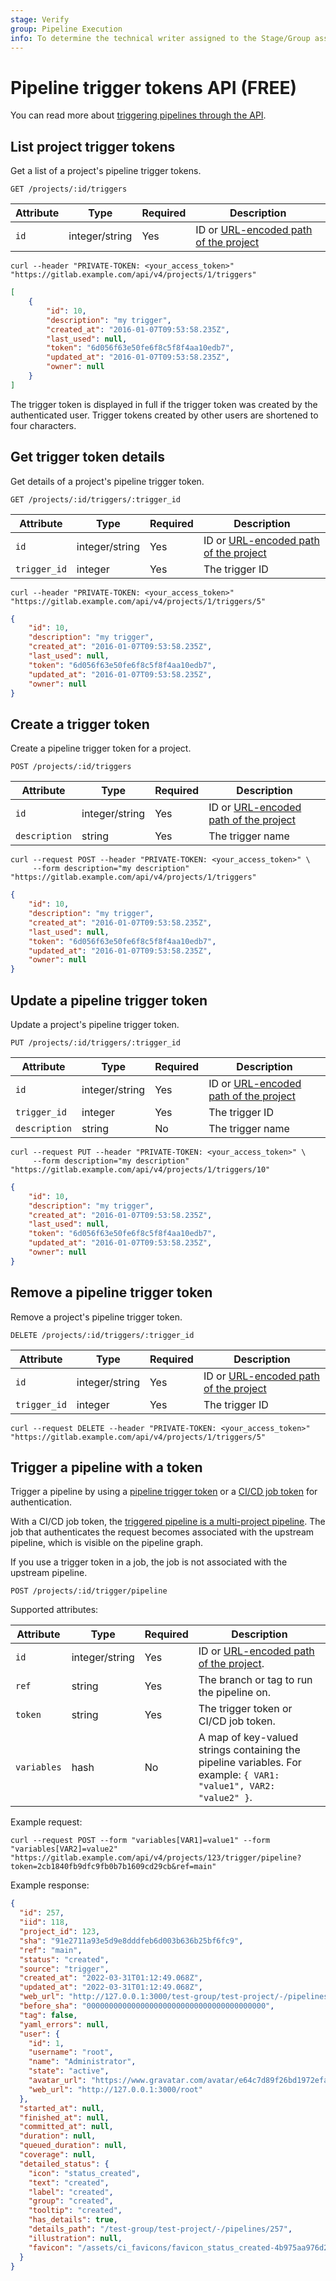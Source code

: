 ```yaml
---
stage: Verify
group: Pipeline Execution
info: To determine the technical writer assigned to the Stage/Group associated with this page, see https://about.gitlab.com/handbook/product/ux/technical-writing/#assignments
---
```


# Pipeline trigger tokens API **(FREE)**

You can read more about [triggering pipelines through the API](../ci/triggers/index.md).

## List project trigger tokens

Get a list of a project's pipeline trigger tokens.

```plaintext
GET /projects/:id/triggers
```

| Attribute | Type           | Required | Description |
|-----------|----------------|----------|-------------|
| `id`      | integer/string | Yes      | ID or [URL-encoded path of the project](rest/index.md#namespaced-path-encoding) |

```shell
curl --header "PRIVATE-TOKEN: <your_access_token>" "https://gitlab.example.com/api/v4/projects/1/triggers"
```

```json
[
    {
        "id": 10,
        "description": "my trigger",
        "created_at": "2016-01-07T09:53:58.235Z",
        "last_used": null,
        "token": "6d056f63e50fe6f8c5f8f4aa10edb7",
        "updated_at": "2016-01-07T09:53:58.235Z",
        "owner": null
    }
]
```

The trigger token is displayed in full if the trigger token was created by the authenticated
user. Trigger tokens created by other users are shortened to four characters.

## Get trigger token details

Get details of a project's pipeline trigger token.

```plaintext
GET /projects/:id/triggers/:trigger_id
```

| Attribute    | Type           | Required | Description |
|--------------|----------------|----------|-------------|
| `id`         | integer/string | Yes      | ID or [URL-encoded path of the project](rest/index.md#namespaced-path-encoding) |
| `trigger_id` | integer        | Yes      | The trigger ID |

```shell
curl --header "PRIVATE-TOKEN: <your_access_token>" "https://gitlab.example.com/api/v4/projects/1/triggers/5"
```

```json
{
    "id": 10,
    "description": "my trigger",
    "created_at": "2016-01-07T09:53:58.235Z",
    "last_used": null,
    "token": "6d056f63e50fe6f8c5f8f4aa10edb7",
    "updated_at": "2016-01-07T09:53:58.235Z",
    "owner": null
}
```

## Create a trigger token

Create a pipeline trigger token for a project.

```plaintext
POST /projects/:id/triggers
```

| Attribute     | Type           | Required | Description |
|---------------|----------------|----------|-------------|
| `id`          | integer/string | Yes      | ID or [URL-encoded path of the project](rest/index.md#namespaced-path-encoding) |
| `description` | string         | Yes      | The trigger name |

```shell
curl --request POST --header "PRIVATE-TOKEN: <your_access_token>" \
     --form description="my description" "https://gitlab.example.com/api/v4/projects/1/triggers"
```

```json
{
    "id": 10,
    "description": "my trigger",
    "created_at": "2016-01-07T09:53:58.235Z",
    "last_used": null,
    "token": "6d056f63e50fe6f8c5f8f4aa10edb7",
    "updated_at": "2016-01-07T09:53:58.235Z",
    "owner": null
}
```

## Update a pipeline trigger token

Update a project's pipeline trigger token.

```plaintext
PUT /projects/:id/triggers/:trigger_id
```

| Attribute     | Type           | Required | Description |
|---------------|----------------|----------|-------------|
| `id`          | integer/string | Yes      | ID or [URL-encoded path of the project](rest/index.md#namespaced-path-encoding) |
| `trigger_id`  | integer        | Yes      | The trigger ID |
| `description` | string         | No       | The trigger name |

```shell
curl --request PUT --header "PRIVATE-TOKEN: <your_access_token>" \
     --form description="my description" "https://gitlab.example.com/api/v4/projects/1/triggers/10"
```

```json
{
    "id": 10,
    "description": "my trigger",
    "created_at": "2016-01-07T09:53:58.235Z",
    "last_used": null,
    "token": "6d056f63e50fe6f8c5f8f4aa10edb7",
    "updated_at": "2016-01-07T09:53:58.235Z",
    "owner": null
}
```

## Remove a pipeline trigger token

Remove a project's pipeline trigger token.

```plaintext
DELETE /projects/:id/triggers/:trigger_id
```

| Attribute    | Type           | Required | Description |
|--------------|----------------|----------|-------------|
| `id`         | integer/string | Yes      | ID or [URL-encoded path of the project](rest/index.md#namespaced-path-encoding) |
| `trigger_id` | integer        | Yes      | The trigger ID |

```shell
curl --request DELETE --header "PRIVATE-TOKEN: <your_access_token>" "https://gitlab.example.com/api/v4/projects/1/triggers/5"
```

## Trigger a pipeline with a token

Trigger a pipeline by using a [pipeline trigger token](../ci/triggers/index.md#create-a-pipeline-trigger-token)
or a [CI/CD job token](../ci/jobs/ci_job_token.md) for authentication.

With a CI/CD job token, the [triggered pipeline is a multi-project pipeline](../ci/pipelines/downstream_pipelines.md#trigger-a-multi-project-pipeline-by-using-the-api).
The job that authenticates the request becomes associated with the upstream pipeline,
which is visible on the pipeline graph.

If you use a trigger token in a job, the job is not associated with the upstream pipeline.

```plaintext
POST /projects/:id/trigger/pipeline
```

Supported attributes:

| Attribute   | Type           | Required | Description |
|-------------|----------------|----------|-------------|
| `id`        | integer/string | Yes      | ID or [URL-encoded path of the project](rest/index.md#namespaced-path-encoding). |
| `ref`       | string         | Yes      | The branch or tag to run the pipeline on. |
| `token`     | string         | Yes      | The trigger token or CI/CD job token. |
| `variables` | hash           | No       | A map of key-valued strings containing the pipeline variables. For example: `{ VAR1: "value1", VAR2: "value2" }`. |

Example request:

```shell
curl --request POST --form "variables[VAR1]=value1" --form "variables[VAR2]=value2" "https://gitlab.example.com/api/v4/projects/123/trigger/pipeline?token=2cb1840fb9dfc9fb0b7b1609cd29cb&ref=main"
```

Example response:

```json
{
  "id": 257,
  "iid": 118,
  "project_id": 123,
  "sha": "91e2711a93e5d9e8dddfeb6d003b636b25bf6fc9",
  "ref": "main",
  "status": "created",
  "source": "trigger",
  "created_at": "2022-03-31T01:12:49.068Z",
  "updated_at": "2022-03-31T01:12:49.068Z",
  "web_url": "http://127.0.0.1:3000/test-group/test-project/-/pipelines/257",
  "before_sha": "0000000000000000000000000000000000000000",
  "tag": false,
  "yaml_errors": null,
  "user": {
    "id": 1,
    "username": "root",
    "name": "Administrator",
    "state": "active",
    "avatar_url": "https://www.gravatar.com/avatar/e64c7d89f26bd1972efa854d13d7dd61?s=80&d=identicon",
    "web_url": "http://127.0.0.1:3000/root"
  },
  "started_at": null,
  "finished_at": null,
  "committed_at": null,
  "duration": null,
  "queued_duration": null,
  "coverage": null,
  "detailed_status": {
    "icon": "status_created",
    "text": "created",
    "label": "created",
    "group": "created",
    "tooltip": "created",
    "has_details": true,
    "details_path": "/test-group/test-project/-/pipelines/257",
    "illustration": null,
    "favicon": "/assets/ci_favicons/favicon_status_created-4b975aa976d24e5a3ea7cd9a5713e6ce2cd9afd08b910415e96675de35f64955.png"
  }
}
```
